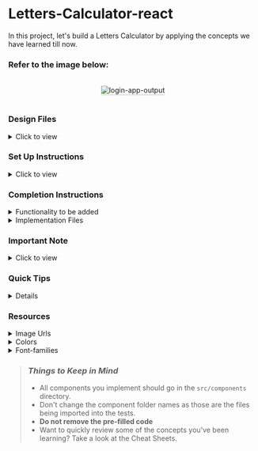 # Letters-Calculator-react
In this project, let's build a Letters Calculator by applying the concepts we have learned till now.


### Refer to the image below:

<br/>
<div style="text-align: center;">
<img src="https://assets.ccbp.in/frontend/content/react-js/letters-calculator-output-v2.gif" alt="login-app-output" style="max-width:50%;box-shadow:0 2.8px 2.2px rgba(0, 0, 0, 0.12)">
</div>
<br/>

### Design Files

<details>
<summary>Click to view</summary>

- [Extra Small (Size < 576px), Small (Size >= 576px)](https://assets.ccbp.in/frontend/content/react-js/login-sm-output.png)
- [Medium (Size >= 768px), Large (Size >= 992px) and Extra Large (Size >= 1200px)](https://assets.ccbp.in/frontend/content/react-js/login-lg-output.png)

</details>

### Set Up Instructions

<details>
<summary>Click to view</summary>

- Download dependencies by running `npm install`
- Start up the app using `npm start`
</details>

### Completion Instructions

<details>
<summary>Functionality to be added</summary>
<br/>

The app must have the following functionalities

 - When a non-empty value is provided in the input, then the count of letters provided should be displayed

</details>

<details>
<summary>Implementation Files</summary>
<br/>

Use these files to complete the implementation:

  - src/components/LettersCalculator/index.js
  - src/components/LettersCalculator/index.css

</details>

### Important Note

<details>
<summary>Click to view</summary>
<br/>
**The following instructions are required for the tests to pass**

- Achieve the given layout using only Class Component
</details>

### Quick Tips
<details>

- You can use the below outline CSS property for buttons and input elements to remove the highlighting when the elements are clicked
  -  outline: none;
    
</details>

### Resources

<details>
  <summary>Image Urls</summary>

<br/>
   https://assets.ccbp.in/frontend/react-js/stop-watch-with-calculator-img.png  alt should be letters calculator
</details>

<details>
<summary>Colors</summary>

<br/>

<div style="background-color:  #1d976c; width: 150px; padding: 10px; color: black">Hex:  #1d976c</div>
<div style="background-color: #93f9b9; width: 150px; padding: 10px; color: white">Hex: #93f9b9</div>
<div style="background-color: #ffffff; width: 150px; padding: 10px; color: black">Hex: #ffffff</div>
<div style="background-color: #e4e7eb; width: 150px; padding: 10px; color: white">Hex: #e4e7eb</div>
<div style="background-color: #219a6f;width: 150px; padding: 10px; color: black">Hex:  #219a6f</div>

</details>

<details>
<summary>Font-families</summary>

- Roboto

</details>

> ### _Things to Keep in Mind_
>
> - All components you implement should go in the `src/components` directory.
> - Don't change the component folder names as those are the files being imported into the tests.
> - **Do not remove the pre-filled code**
> - Want to quickly review some of the concepts you’ve been learning? Take a look at the Cheat Sheets.
